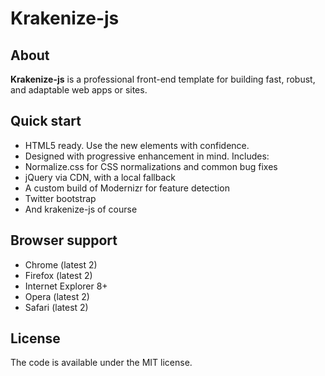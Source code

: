 # Krakenize-js

## About 
**Krakenize-js** is a professional front-end template for building fast, robust, and adaptable web apps or sites.

## Quick start
  - HTML5 ready. Use the new elements with confidence.
  - Designed with progressive enhancement in mind.
Includes:
  - Normalize.css for CSS normalizations and common bug fixes
  - jQuery via CDN, with a local fallback
  - A custom build of Modernizr for feature detection
  - Twitter bootstrap
  - And krakenize-js of course

## Browser support
  - Chrome (latest 2)
  - Firefox (latest 2)
  - Internet Explorer 8+
  - Opera (latest 2)
  - Safari (latest 2)

## License
The code is available under the MIT license.
